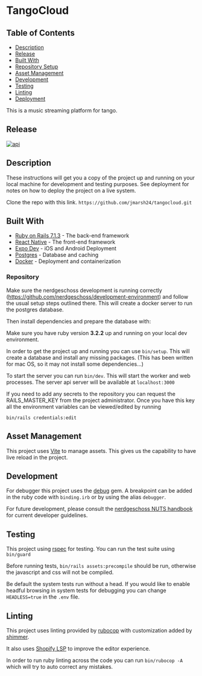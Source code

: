 # TangoCloud

## Table of Contents
- [Description](#description)
- [Release](#release)
- [Built With](#built-with)
- [Repository Setup](#repository-setup)
- [Asset Management](#asset-management)
- [Development](#development)
- [Testing](#testing)
- [Linting](#linting)
- [Deployment](#deployment)

This is a music streaming platform for tango.

## Release
[![api](https://github.com/jmarsh24/tangocloud/actions/workflows/test.yml/badge.svg?branch=main&event=status)](https://github.com/jmarsh24/tangocloud/actions/workflows/test.yml)

## Description

These instructions will get you a copy of the project up and running on your local machine for development and testing purposes. See deployment for notes on how to deploy the project on a live system.

Clone the repo with this link. `https://github.com/jmarsh24/tangocloud.git`

## Built With

- [Ruby on Rails 7.1.3](https://rubyonrails.org/) - The back-end framework
- [React Native](https://reactnative.dev/) - The front-end framework
- [Expo Dev](https://expo.dev/) - iOS and Android Deployment
- [Postgres](https://postgres.com/) - Database and caching
- [Docker](https://docker.com/) - Deployment and containerization


### Repository

Make sure the nerdgeschoss development is running correctly (https://github.com/nerdgeschoss/development-environment) and follow the usual setup steps outlined there. This will create a docker server to run the postgres database.

Then install dependencies and prepare the database with:

Make sure you have ruby version **3.2.2** up and running on your local dev environment.

In order to get the project up and running you can use `bin/setup`. This will create a database and install any missing packages. (This has been written for mac OS, so it may not install some dependencies...)

To start the server you can run `bin/dev`. This will start the worker and web processes. The server api server will be available at `localhost:3000`

If you need to add any secrets to the repository you can request the RAILS_MASTER_KEY from the project administrator. Once you have this key all the environment variables can be viewed/edited by running

`bin/rails credentials:edit`

## Asset Management

This project uses [Vite](https://vitejs.dev) to manage assets. This gives us the capability to have live reload in the project.

## Development
For debugger this project uses the [debug](https://github.com/ruby/debug) gem. A breakpoint can be added in the ruby code with `binding.irb` or by using the alias `debugger`.

For future development, please consult the [nerdgeschoss NUTS handbook](https://nerdgeschoss.de/handbook/nuts) for current developer guidelines.

## Testing

This project using [rspec](https://github.com/rspec/rspec-rails) for testing. You can run the test suite using `bin/guard`

Before running tests, `bin/rails assets:precompile` should be run, otherwise the javascript and css will not be compiled.

Be default the system tests run without a head. If you would like to enable headful browsing in system tests for debugging you can change `HEADLESS=true` in the `.env` file.

## Linting

This project uses linting provided by [rubocop](https://github.com/rubocop/rubocop) with customization added by [shimmer](https://github.com/nerdgeschoss/shimmer).

It also uses [Shopify LSP](https://github.com/Shopify/ruby-lsp) to improve the editor experience.

In order to run ruby linting across the code you can run `bin/rubocop -A` which will try to auto correct any mistakes.
